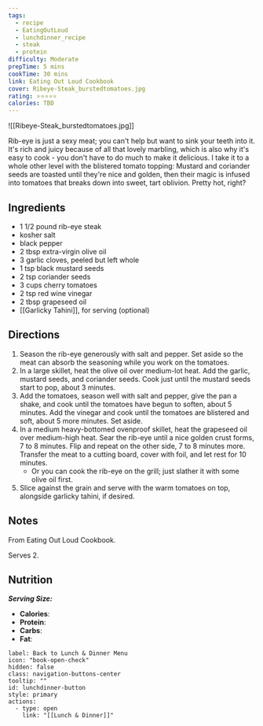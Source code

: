 ```yaml
---
tags:
  - recipe
  - EatingOutLoud
  - lunchdinner_recipe
  - steak
  - protein
difficulty: Moderate
prepTime: 5 mins
cookTime: 30 mins
link: Eating Out Loud Cookbook
cover: Ribeye-Steak_burstedtomatoes.jpg
rating: ⭐️⭐️⭐️⭐️⭐️
calories: TBD
---
```


![[Ribeye-Steak_burstedtomatoes.jpg]]

Rib-eye is just a sexy meat; you can't help but want to sink your teeth into it. It's rich and juicy because of all that lovely marbling, which is also why it's easy to cook - you don't have to do much to make it delicious. I take it to a whole other level with the blistered tomato topping: Mustard and coriander seeds are toasted until they're nice and golden, then their magic is infused into tomatoes that breaks down into sweet, tart oblivion. Pretty hot, right? 

## Ingredients
- 1 1/2 pound rib-eye steak
- kosher salt
- black pepper
- 2 tbsp extra-virgin olive oil
- 3 garlic cloves, peeled but left whole
- 1 tsp black mustard seeds
- 2 tsp coriander seeds
- 3 cups cherry tomatoes
- 2 tsp red wine vinegar
- 2 tbsp grapeseed oil
- [[Garlicky Tahini]], for serving (optional)


## Directions
1. Season the rib-eye generously with salt and pepper. Set aside so the meat can absorb the seasoning while you work on the tomatoes.
2. In a large skillet, heat the olive oil over medium-lot heat. Add the garlic, mustard seeds, and coriander seeds. Cook just until the mustard seeds start to pop, about 3 minutes. 
3. Add the tomatoes, season well with salt and pepper, give the pan a shake, and cook until the tomatoes have begun to soften, about 5 minutes. Add the vinegar and cook until the tomatoes are blistered and soft, about 5 more minutes. Set aside.
4. In a medium heavy-bottomed ovenproof skillet, heat the grapeseed oil over medium-high heat. Sear the rib-eye until a nice golden crust forms, 7 to 8 minutes. Flip and repeat on the other side, 7 to 8 minutes more. Transfer the meat to a cutting board, cover with foil, and let rest for 10 minutes.
	- Or you can cook the rib-eye on the grill; just slather it with some olive oil first.
5. Slice against the grain and serve with the warm tomatoes on top, alongside garlicky tahini, if desired.

## Notes
From Eating Out Loud Cookbook.

Serves 2.

## Nutrition
***Serving Size:*** 
- **Calories**: 
- **Protein**: 
- **Carbs**: 
- **Fat**: 


```meta-bind-button
label: Back to Lunch & Dinner Menu
icon: "book-open-check"
hidden: false
class: navigation-buttons-center
tooltip: ""
id: lunchdinner-button
style: primary
actions:
  - type: open
    link: "[[Lunch & Dinner]]"

```
 
